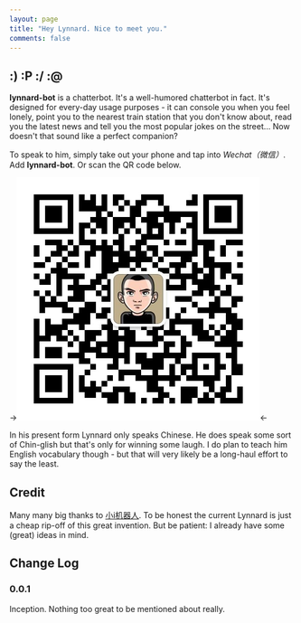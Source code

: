 ```yaml
---
layout: page
title: "Hey Lynnard. Nice to meet you."
comments: false
---
```


:) :P :/ :@
-----------

**lynnard-bot** is a chatterbot. It's a well-humored chatterbot in fact. It's designed for every-day usage purposes - it can console you when you feel lonely, point you to the nearest train station that you don't know about, read you the latest news and tell you the most popular jokes on the street... Now doesn't that sound like a perfect companion?

To speak to him, simply take out your phone and tap into *Wechat（微信）*. Add **lynnard-bot**. Or scan the QR code below.

->![](/images/lynnard-bot/qrcode.jpg)<-

In his present form Lynnard only speaks Chinese. He does speak some sort of Chin-glish but that's only for winning some laugh. I do plan to teach him English vocabulary though - but that will very likely be a long-haul effort to say the least.

Credit
------

Many many big thanks to [小i机器人](www.xiaoi.com). To be honest the current Lynnard is just a cheap rip-off of this great invention. But be patient: I already have some (great) ideas in mind.

Change Log
----------

### 0.0.1

Inception. Nothing too great to be mentioned about really.

